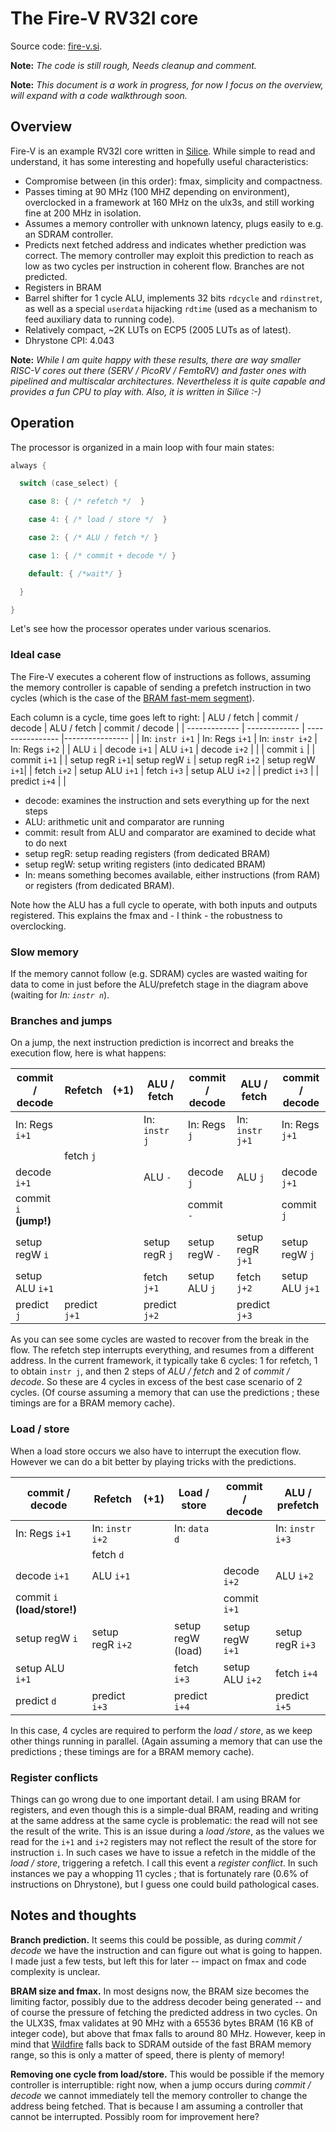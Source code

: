# The Fire-V RV32I core

Source code: [fire-v.si](../fire-v/fire-v.si).

**Note:** *The code is still rough, Needs cleanup and comment.*

**Note:** *This document is a work in progress, for now I focus on the overview, will expand with a code walkthrough soon.*

## Overview

Fire-V is an example RV32I core written in [Silice](../../). While simple to read and understand, it has some interesting and hopefully useful characteristics:
- Compromise between (in this order): fmax, simplicity and compactness.
- Passes timing at 90 MHz (100 MHZ depending on environment), overclocked in a framework at 160 MHz on the ulx3s, and still working fine at 200 MHz in isolation.
- Assumes a memory controller with unknown latency, plugs easily to e.g. an SDRAM controller.
- Predicts next fetched address and indicates whether prediction was correct. The memory controller may exploit this prediction to reach as low as two cycles per instruction in coherent flow. Branches are not predicted.
- Registers in BRAM
- Barrel shifter for 1 cycle ALU, implements 32 bits `rdcycle` and `rdinstret`, as well as a special `userdata` hijacking `rdtime` (used as a mechanism to feed auxiliary data to running code).
- Relatively compact, ~2K LUTs on ECP5 (2005 LUTs as of latest).
- Dhrystone CPI: 4.043

**Note:** *While I am quite happy with these results, there are way smaller RISC-V cores out there (SERV / PicoRV / FemtoRV) and faster ones with pipelined and multiscalar architectures. Nevertheless it is quite capable and provides a fun CPU to play with. Also, it is written in Silice :-)*

## Operation

The processor is organized in a main loop with four main states:

```c
always {

  switch (case_select) {

    case 8: { /* refetch */  }

    case 4: { /* load / store */  }

    case 2: { /* ALU / fetch */ }

    case 1: { /* commit + decode */ }

    default: { /*wait*/ }

  }

}
```

Let's see how the processor operates under various scenarios.

### Ideal case

The Fire-V executes a coherent flow of instructions as follows, assuming the memory controller is capable of sending a prefetch instruction in two cycles (which is the case of the [BRAM fast-mem segment](../ash/bram_segment_ram_32bits.si)).

Each column is a cycle, time goes left to right:
|  ALU / fetch    | commit / decode  | ALU / fetch      | commit / decode |
| -------------   | -------------    | ---------------- |---------------- |
| In: `instr i+1` | In: Regs `i+1`   | In: `instr i+2`  | In: Regs `i+2`  |
| ALU `i`         | decode `i+1`     | ALU `i+1`        | decode `i+2`    |
|                 | commit `i`       |                  | commit `i+1`    |
| setup regR `i+1`| setup regW `i`   | setup regR `i+2` | setup regW `i+1`|
| fetch `i+2`     | setup ALU `i+1`  | fetch    `i+3`   | setup ALU `i+2` |
| predict `i+3`   |                  | predict  `i+4`   |                 |

- decode: examines the instruction and sets everything up for the next steps
- ALU: arithmetic unit and comparator are running
- commit: result from ALU and comparator are examined to decide what to do next
- setup regR: setup reading registers (from dedicated BRAM)
- setup regW: setup writing registers (into dedicated BRAM)
- In: means something becomes available, either instructions (from RAM) or registers (from dedicated BRAM).

Note how the ALU has a full cycle to operate, with both inputs and outputs registered. This explains the fmax and - I think - the robustness to overclocking.

### Slow memory

If the memory cannot follow (e.g. SDRAM) cycles are wasted waiting for data to come in just before the ALU/prefetch stage in the diagram above (waiting for *In: `instr n`*).

### Branches and jumps

On a jump, the next instruction prediction is incorrect and breaks the execution flow, here is what happens:

| commit / decode        | Refetch         | (+1)  | ALU / fetch      | commit / decode | ALU / fetch      | commit / decode |
| -------------          | ----------------| ---   |----------------  |---------------- |----------------  |---------------- |
| In: Regs `i+1`         |                 |       | In: `instr j`    | In: Regs `j`    | In: `instr j+1`  | In: Regs `j+1`  |
|                        | fetch `j`       |       |                  |                 |                  |                 |
| decode `i+1`           |                 |       | ALU `-`          | decode `j`      | ALU `j`          | decode `j+1`    |
| commit `i` **(jump!)** |                 |       |                  | commit `-`      |                  | commit `j`      |
| setup regW `i`         |                 |       | setup regR `j`   | setup regW `-`  | setup regR `j+1` | setup regW `j`  |
| setup ALU `i+1`        |                 |       | fetch `j+1`      | setup ALU `j`   | fetch `j+2`      | setup ALU `j+1` |
| predict `j`            | predict `j+1`   |       | predict `j+2`    |                 | predict `j+3`    |                 |

As you can see some cycles are wasted to recover from the break in the flow. The refetch step interrupts everything, and resumes from a different address. In the current framework, it typically take 6 cycles: 1 for refetch, 1 to obtain `instr j`, and then 2 steps of *ALU / fetch* and 2 of *commit / decode*. So these are 4 cycles in excess of the best case scenario of 2 cycles. (Of course assuming a memory that can use the predictions ; these timings are for a BRAM memory cache).

### Load / store

When a load store occurs we also have to interrupt the execution flow. However we can do a bit better by playing tricks with the predictions.

| commit / decode        | Refetch         | (+1)  | Load / store     | commit / decode   | ALU / prefetch   |
| -------------          | ----------------| ---   |----------------  | ----------------  |----------------  |
| In: Regs `i+1`         | In: `instr i+2` |       | In: `data d`     |                   | In: `instr i+3`  |
|                        | fetch `d`       |       |                  |                   |                  |
| decode `i+1`           | ALU `i+1`       |       |                  |  decode `i+2`     | ALU `i+2`        |
| commit `i` **(load/store!)** |           |       |                  |  commit `i+1`     |                  |
| setup regW `i`         | setup regR `i+2`|       | setup regW (load)|  setup regW `i+1` | setup regR `i+3` |
| setup ALU `i+1`        |                 |       | fetch `i+3`      |  setup ALU `i+2`  | fetch `i+4`      |
| predict `d`            | predict `i+3`   |       | predict `i+4`    |                   | predict `i+5`    |

In this case, 4 cycles are required to perform the *load / store*, as we keep other things running in parallel.
(Again assuming a memory that can use the predictions ; these timings are for a BRAM memory cache).

### Register conflicts

Things can go wrong due to one important detail. I am using BRAM for registers, and even though this is a simple-dual BRAM, reading and writing at the same address at the same cycle is problematic: the read will not see the result of the write. This is an issue during a *load /store*, as the values we read for the `i+1` and `i+2` registers may not reflect the result of the store for instruction `i`. In such cases we have to issue a refetch in the middle of the *load / store*, triggering a refetch. I call this event a *register conflict*. In such instances we pay a whopping 11 cycles ; that is fortunately rare (0.6% of instructions on Dhrystone), but I guess one could build pathological cases.

## Notes and thoughts

**Branch prediction.** It seems this could be possible, as during *commit / decode* we have the instruction and can figure out what is going to happen. I made just a few tests, but left this for later -- impact on fmax and code complexity is unclear.

**BRAM size and fmax.** In most designs now, the BRAM size becomes the limiting factor, possibly due to the address decoder being generated -- and of course the pressure of fetching the predicted address in two cycles. On the ULX3S, fmax validates at 90 MHz with a 65536 bytes BRAM (16 KB of integer code), but above that fmax falls to around 80 MHz. However, keep in mind that [Wildfire](../README.md) falls back to SDRAM outside of the fast BRAM memory range, so this is only a matter of speed, there is plenty of memory!

**Removing one cycle from load/store.** This would be possible if the memory controller is interruptible: right now, when a jump occurs during *commit / decode* we cannot immediately tell the memory controller to change the address being fetched. That is because I am assuming a controller that cannot be interrupted. Possibly room for improvement here?
